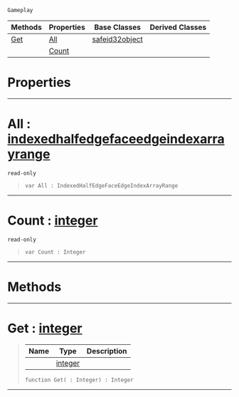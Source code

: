  `Gameplay`

|Methods|Properties|Base Classes|Derived Classes|
|---|---|---|---|
|[Get](indexedhalfedgefaceedgeindexarray.md#get-zilch-engine-document)|[All](indexedhalfedgefaceedgeindexarray.md#all-zilch-engine-document)|[safeid32object](safeid32object.md)| |
| |[Count](indexedhalfedgefaceedgeindexarray.md#count-zilch-engine-docume)| | |


 #  Properties


---  
 #  All : [indexedhalfedgefaceedgeindexarrayrange](indexedhalfedgefaceedgeindexarrayrange.md)

 `read-only`

> 
> ```TS:Nada
> var All : IndexedHalfEdgeFaceEdgeIndexArrayRange


---  
 #  Count : [integer](../nada_base_types/integer.md)

 `read-only`

> 
> ```TS:Nada
> var Count : Integer


---  
 #  Methods


---  
 #  Get : [integer](../nada_base_types/integer.md)

> 
> |Name|Type|Description|
> |---|---|---|
> ||[integer](../nada_base_types/integer.md)| |
> ```TS:Nada
> function Get( : Integer) : Integer
> ``` 


---  
 

 